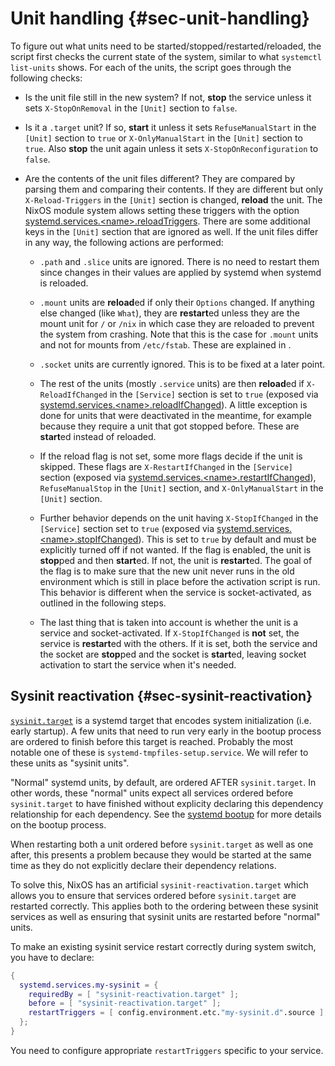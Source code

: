 # Unit handling {#sec-unit-handling}

To figure out what units need to be started/stopped/restarted/reloaded, the
script first checks the current state of the system, similar to what `systemctl
list-units` shows. For each of the units, the script goes through the following
checks:

- Is the unit file still in the new system? If not, **stop** the service unless
  it sets `X-StopOnRemoval` in the `[Unit]` section to `false`.

- Is it a `.target` unit? If so, **start** it unless it sets
  `RefuseManualStart` in the `[Unit]` section to `true` or `X-OnlyManualStart`
  in the `[Unit]` section to `true`. Also **stop** the unit again unless it
  sets `X-StopOnReconfiguration` to `false`.

- Are the contents of the unit files different? They are compared by parsing
  them and comparing their contents. If they are different but only
  `X-Reload-Triggers` in the `[Unit]` section is changed, **reload** the unit.
  The NixOS module system allows setting these triggers with the option
  [systemd.services.\<name\>.reloadTriggers](#opt-systemd.services). There are
  some additional keys in the `[Unit]` section that are ignored as well. If the
  unit files differ in any way, the following actions are performed:

  - `.path` and `.slice` units are ignored. There is no need to restart them
    since changes in their values are applied by systemd when systemd is
    reloaded.

  - `.mount` units are **reload**ed if only their `Options` changed. If anything
    else changed (like `What`), they are **restart**ed unless they are the mount
    unit for `/` or `/nix` in which case they are reloaded to prevent the system
    from crashing. Note that this is the case for `.mount` units and not for
    mounts from `/etc/fstab`. These are explained in [](#sec-switching-systems).

  - `.socket` units are currently ignored. This is to be fixed at a later
    point.

  - The rest of the units (mostly `.service` units) are then **reload**ed if
    `X-ReloadIfChanged` in the `[Service]` section is set to `true` (exposed
    via [systemd.services.\<name\>.reloadIfChanged](#opt-systemd.services)).
    A little exception is done for units that were deactivated in the meantime,
    for example because they require a unit that got stopped before. These
    are **start**ed instead of reloaded.

  - If the reload flag is not set, some more flags decide if the unit is
    skipped. These flags are `X-RestartIfChanged` in the `[Service]` section
    (exposed via
    [systemd.services.\<name\>.restartIfChanged](#opt-systemd.services)),
    `RefuseManualStop` in the `[Unit]` section, and `X-OnlyManualStart` in the
    `[Unit]` section.

  - Further behavior depends on the unit having `X-StopIfChanged` in the
    `[Service]` section set to `true` (exposed via
    [systemd.services.\<name\>.stopIfChanged](#opt-systemd.services)). This is
    set to `true` by default and must be explicitly turned off if not wanted.
    If the flag is enabled, the unit is **stop**ped and then **start**ed. If
    not, the unit is **restart**ed. The goal of the flag is to make sure that
    the new unit never runs in the old environment which is still in place
    before the activation script is run. This behavior is different when the
    service is socket-activated, as outlined in the following steps.

  - The last thing that is taken into account is whether the unit is a service
    and socket-activated. If `X-StopIfChanged` is **not** set, the service
    is **restart**ed with the others. If it is set, both the service and the
    socket are **stop**ped and the socket is **start**ed, leaving socket
    activation to start the service when it's needed.

## Sysinit reactivation {#sec-sysinit-reactivation}

[`sysinit.target`](https://www.freedesktop.org/software/systemd/man/latest/systemd.special.html#sysinit.target)
is a systemd target that encodes system initialization (i.e. early startup). A
few units that need to run very early in the bootup process are ordered to
finish before this target is reached. Probably the most notable one of these is
`systemd-tmpfiles-setup.service`. We will refer to these units as "sysinit
units".

"Normal" systemd units, by default, are ordered AFTER `sysinit.target`. In
other words, these "normal" units expect all services ordered before
`sysinit.target` to have finished without explicity declaring this dependency
relationship for each dependency. See the [systemd
bootup](https://www.freedesktop.org/software/systemd/man/latest/bootup.html)
for more details on the bootup process.

When restarting both a unit ordered before `sysinit.target` as well as one
after, this presents a problem because they would be started at the same time
as they do not explicitly declare their dependency relations.

To solve this, NixOS has an artificial `sysinit-reactivation.target` which
allows you to ensure that services ordered before `sysinit.target` are
restarted correctly. This applies both to the ordering between these sysinit
services as well as ensuring that sysinit units are restarted before "normal"
units.

To make an existing sysinit service restart correctly during system switch, you
have to declare:

```nix
{
  systemd.services.my-sysinit = {
    requiredBy = [ "sysinit-reactivation.target" ];
    before = [ "sysinit-reactivation.target" ];
    restartTriggers = [ config.environment.etc."my-sysinit.d".source ];
  };
}
```

You need to configure appropriate `restartTriggers` specific to your service.
